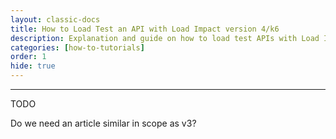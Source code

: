 ```yaml
---
layout: classic-docs
title: How to Load Test an API with Load Impact version 4/k6
description: Explanation and guide on how to load test APIs with Load Impact version 4/k6
categories: [how-to-tutorials]
order: 1
hide: true
---
```


***

TODO

Do we need an article similar in scope as v3?
